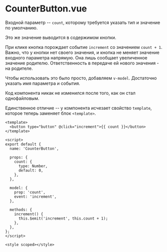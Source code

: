# CounterButton.vue

Входной параметр -- `count`, которому требуется указать тип и значение по умолчанию.

Это же значение выводится в содержимом кнопки.

При клике кнопка порождает событие `increment` со значением `count + 1`. Важно, что у кнопки нет своего значения, и кнопка не меняет значение входного параметра напрямую. Она лишь сообщает увеличенное значение родителю. Ответственность в передаче ей нового значения - на родителе.

Чтобы использовать это было просто, добавляем `v-model`. Достаточно указать имя параметра и события.

Код компонента никак не изменился после того, как он стал однофайловым.

Единственное отличие -- у компонента исчезает свойство `template`, которое теперь заменяет блок `<template>`.

```vue
<template>
  <button type="button" @click="increment">{{ count }}</button>
</template>

<script>
export default {
  name: 'CounterButton',

  props: {
    count: {
      type: Number,
      default: 0,
    },
  },

  model: {
    prop: 'count',
    event: 'increment',
  },

  methods: {
    increment() {
      this.$emit('increment', this.count + 1);
    },
  },
};
</script>

<style scoped></style>
```
